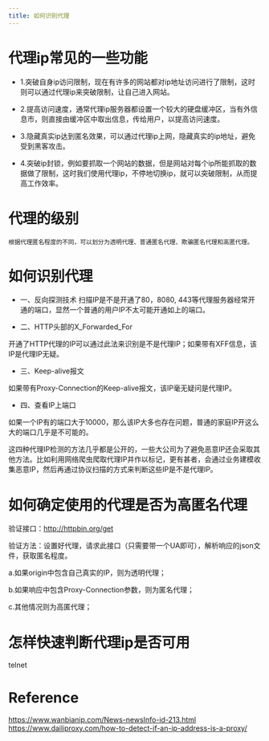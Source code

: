 ```yaml
---
title: 如何识别代理
---
```



# 代理ip常见的一些功能
- 1.突破自身ip访问限制，现在有许多的网站都对ip地址访问进行了限制，这时则可以通过代理ip来突破限制，让自己进入网站。

- 2.提高访问速度，通常代理ip服务器都设置一个较大的硬盘缓冲区，当有外信息市，则直接由缓冲区中取出信息，传给用户，以提高访问速度。

- 3.隐藏真实ip达到匿名效果，可以通过代理ip上网，隐藏真实的ip地址，避免受到黑客攻击。

- 4.突破ip封锁，例如要抓取一个网站的数据，但是网站对每个ip所能抓取的数据做了限制，这时我们使用代理ip，不停地切换ip，就可以突破限制，从而提高工作效率。

# 代理的级别
    根据代理匿名程度的不同，可以划分为透明代理、普通匿名代理、欺骗匿名代理和高匿代理。


# 如何识别代理

- 一、反向探测技术
扫描IP是不是开通了80，8080, 443等代理服务器经常开通的端口，显然一个普通的用户IP不太可能开通如上的端口。

- 二、HTTP头部的X_Forwarded_For

开通了HTTP代理的IP可以通过此法来识别是不是代理IP；如果带有XFF信息，该IP是代理IP无疑。

- 三、Keep-alive报文


如果带有Proxy-Connection的Keep-alive报文，该IP毫无疑问是代理IP。

- 四、查看IP上端口

如果一个IP有的端口大于10000，那么该IP大多也存在问题，普通的家庭IP开这么大的端口几乎是不可能的。

这四种代理IP检测的方法几乎都是公开的，一些大公司为了避免恶意IP还会采取其他方法。比如利用网络爬虫爬取代理IP并作以标记，更有甚者，会通过业务建模收集恶意IP，然后再通过协议扫描的方式来判断这些IP是不是代理IP。







# 如何确定使用的代理是否为高匿名代理

验证接口：http://httpbin.org/get

验证方法：设置好代理，请求此接口（只需要带一个UA即可），解析响应的json文件，获取匿名程度。

a.如果origin中包含自己真实的IP，则为透明代理；


b.如果响应中包含Proxy-Connection参数，则为匿名代理；


c.其他情况则为高匿代理；


# 怎样快速判断代理ip是否可用
telnet



# Reference
https://www.wanbianip.com/News-newsInfo-id-213.html
https://www.dailiproxy.com/how-to-detect-if-an-ip-address-is-a-proxy/
